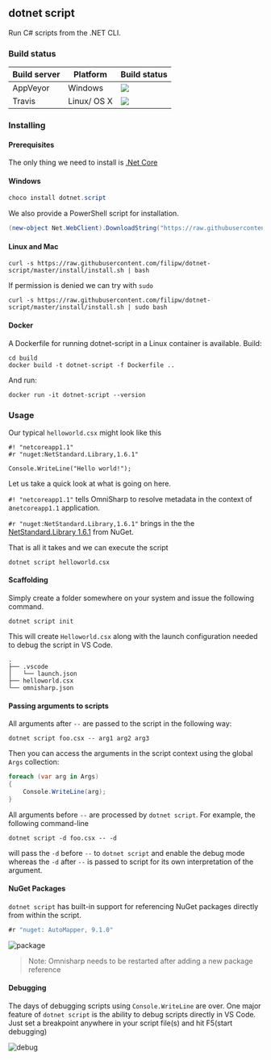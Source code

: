 ## dotnet script

Run C# scripts from the .NET CLI.

### Build status

| Build server | Platform    | Build status                             |
| ------------ | ----------- | ---------------------------------------- |
| AppVeyor     | Windows     | [![](https://img.shields.io/appveyor/ci/filipw/dotnet-script/master.svg)](https://ci.appveyor.com/project/filipw/dotnet-script/branch/master) |
| Travis       | Linux/ OS X | [![](https://travis-ci.org/filipw/dotnet-script.svg?branch=master)](https://travis-ci.org/filipw/dotnet-script) |

### Installing

#### Prerequisites

The only thing we need to install is [.Net Core](https://www.microsoft.com/net/download/core)

#### Windows

```powershell
choco install dotnet.script
```

We also provide a PowerShell script for installation.

```powershell
(new-object Net.WebClient).DownloadString("https://raw.githubusercontent.com/filipw/dotnet-script/master/install/install.ps1") | iex
```

#### Linux and Mac

```shell
curl -s https://raw.githubusercontent.com/filipw/dotnet-script/master/install/install.sh | bash
```

If permission is denied we can try with `sudo`

```shell
curl -s https://raw.githubusercontent.com/filipw/dotnet-script/master/install/install.sh | sudo bash
```

#### Docker

A Dockerfile for running dotnet-script in a Linux container is available. Build:

```shell
cd build
docker build -t dotnet-script -f Dockerfile ..
```

And run:

```
docker run -it dotnet-script --version

```
### Usage

Our typical `helloworld.csx` might look like this

```
#! "netcoreapp1.1"
#r "nuget:NetStandard.Library,1.6.1"

Console.WriteLine("Hello world!");
```

Let us take a quick look at what is going on here.

`#! "netcoreapp1.1"` tells OmniSharp to resolve metadata in the context of a`netcoreapp1.1` application.

`#r "nuget:NetStandard.Library,1.6.1"` brings in the the [NetStandard.Library 1.6.1](https://www.nuget.org/packages/NETStandard.Library/1.6.1) from NuGet.

That is all it takes and we can execute the script

```
dotnet script helloworld.csx
```

#### Scaffolding

Simply create a folder somewhere on your system and issue the following command.

```shell
dotnet script init
```

This will create `Helloworld.csx` along with the launch configuration needed to debug the script in VS Code.

```shell
.
├── .vscode
│   └── launch.json
├── helloworld.csx
└── omnisharp.json
```

#### Passing arguments to scripts

All arguments after `--` are passed to the script in the following way:

```shell
dotnet script foo.csx -- arg1 arg2 arg3
```

Then you can access the arguments in the script context using the global `Args` collection:

```c#
foreach (var arg in Args)
{
    Console.WriteLine(arg);
}
```

All arguments before `--` are processed by `dotnet script`. For example, the following command-line

```shell
dotnet script -d foo.csx -- -d
```

will pass the `-d` before `--` to `dotnet script` and enable the debug mode whereas the `-d` after `--` is passed to script for its own interpretation of the argument.

#### NuGet Packages

`dotnet script` has built-in support for referencing NuGet packages directly from within the script.

```c#
#r "nuget: AutoMapper, 9.1.0"
```



![package](https://user-images.githubusercontent.com/1034073/30176983-98a6b85e-9404-11e7-8855-4ae65a20d6b1.gif)

> Note: Omnisharp needs to be restarted after adding a new package reference

#### Debugging

The days of debugging scripts using `Console.WriteLine` are over. One major feature of `dotnet script` is the ability to debug scripts directly in VS Code. Just set a breakpoint anywhere in your script file(s) and hit F5(start debugging)



![debug](https://user-images.githubusercontent.com/1034073/30173509-2f31596c-93f8-11e7-9124-ca884cf6564e.gif)
